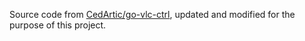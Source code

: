Source code from [CedArtic/go-vlc-ctrl](https://github.com/CedArctic/go-vlc-ctrl), updated and modified for the purpose of this project.
